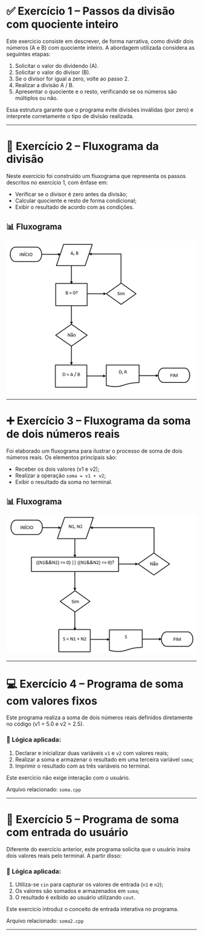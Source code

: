# ✅ Exercício 1 – Passos da divisão com quociente inteiro

Este exercício consiste em descrever, de forma narrativa, como dividir dois números (A e B) com quociente inteiro. A abordagem utilizada considera as seguintes etapas:

1. Solicitar o valor do dividendo (A).
2. Solicitar o valor do divisor (B).
3. Se o divisor for igual a zero, volte ao passo 2.
4. Realizar a divisão A / B.
5. Apresentar o quociente e o resto, verificando se os números são múltiplos ou não.

Essa estrutura garante que o programa evite divisões inválidas (por zero) e interprete corretamente o tipo de divisão realizada.

---

# 🔁 Exercício 2 – Fluxograma da divisão

Neste exercício foi construído um fluxograma que representa os passos descritos no exercício 1, com ênfase em:

- Verificar se o divisor é zero antes da divisão;
- Calcular quociente e resto de forma condicional;
- Exibir o resultado de acordo com as condições.

## 📊 Fluxograma

![Fluxograma da Divisão](./fluxograma1.jpg)

---

# ➕ Exercício 3 – Fluxograma da soma de dois números reais

Foi elaborado um fluxograma para ilustrar o processo de soma de dois números reais. Os elementos principais são:

- Receber os dois valores (v1 e v2);
- Realizar a operação `soma = v1 + v2`;
- Exibir o resultado da soma no terminal.

## 📊 Fluxograma

![Fluxograma da Soma](./fluxograma2.jpg)

---

# 💻 Exercício 4 – Programa de soma com valores fixos

Este programa realiza a soma de dois números reais definidos diretamente no código (v1 = 5.0 e v2 = 2.5).

### 🔧 Lógica aplicada:

1. Declarar e inicializar duas variáveis `v1` e `v2` com valores reais;
2. Realizar a soma e armazenar o resultado em uma terceira variável `soma`;
3. Imprimir o resultado com as três variáveis no terminal.

Este exercício não exige interação com o usuário.

Arquivo relacionado: `soma.cpp`

---

# 🎯 Exercício 5 – Programa de soma com entrada do usuário

Diferente do exercício anterior, este programa solicita que o usuário insira dois valores reais pelo terminal. A partir disso:

### 🔧 Lógica aplicada:

1. Utiliza-se `cin` para capturar os valores de entrada (`n1` e `n2`);
2. Os valores são somados e armazenados em `soma`;
3. O resultado é exibido ao usuário utilizando `cout`.

Este exercício introduz o conceito de entrada interativa no programa.

Arquivo relacionado: `soma2.cpp`

---
